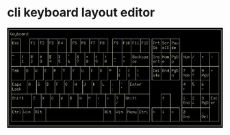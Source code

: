 # cli keyboard layout editor

![](https://raw.githubusercontent.com/peko/keyboard-layout-editor/master/data/screenshoot.png)

